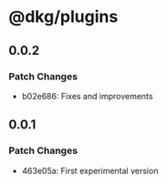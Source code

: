 # @dkg/plugins

## 0.0.2

### Patch Changes

- b02e686: Fixes and improvements

## 0.0.1

### Patch Changes

- 463e05a: First experimental version
